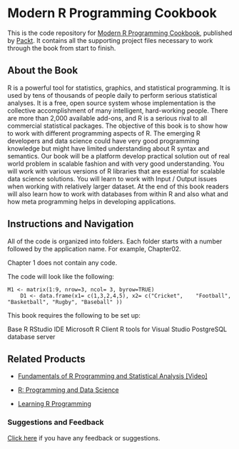 # Modern R Programming Cookbook
This is the code repository for [Modern R Programming Cookbook](https://www.packtpub.com/big-data-and-business-intelligence/learning-r-programming?utm_source=github&utm_medium=repository&utm_campaign=9781785889776), published by [Packt](https://www.packtpub.com/?utm_source=github). It contains all the supporting project files necessary to work through the book from start to finish.
## About the Book
R is a powerful tool for statistics, graphics, and statistical programming. It is used by tens of thousands of people daily to perform serious statistical analyses. It is a free, open source system whose implementation is the collective accomplishment of many intelligent, hard-working people. There are more than 2,000 available add-ons, and R is a serious rival to all commercial statistical packages. The objective of this book is to show how to work with different programming aspects of R. The emerging R developers and data science could have very good programming knowledge but might have limited understanding about R syntax and semantics. Our book will be a platform develop practical solution out of real world problem in scalable fashion and with very good understanding. You will work with various versions of R libraries that are essential for scalable data science solutions. You will learn to work with Input / Output issues when working with relatively larger dataset. At the end of this book readers will also learn how to work with databases from within R and also what and how meta programming helps in developing applications.

## Instructions and Navigation
All of the code is organized into folders. Each folder starts with a number followed by the application name. For example, Chapter02.

Chapter 1 does not contain any code.

The code will look like the following:
```
M1 <- matrix(1:9, nrow=3, ncol= 3, byrow=TRUE)
    D1 <- data.frame(x1= c(1,3,2,4,5), x2= c("Cricket",    "Football",  "Basketball", "Rugby", "Baseball" ))
```

This book requires the following to be set up:

Base R
RStudio IDE
Microsoft R Client
R tools for Visual Studio
PostgreSQL database server

## Related Products
* [Fundamentals of R Programming and Statistical Analysis [Video]](https://www.packtpub.com/big-data-and-business-intelligence/fundamentals-r-programming-and-statistical-analysis-video?utm_source=github&utm_medium=repository&utm_campaign=9781782175247)

* [R: Programming and Data Science](https://www.packtpub.com/big-data-and-business-intelligence/r-programming-and-data-science?utm_source=github&utm_medium=repository&utm_campaign=9781788471725)

* [Learning R Programming](https://www.packtpub.com/big-data-and-business-intelligence/learning-r-programming?utm_source=github&utm_medium=repository&utm_campaign=9781785889776)

### Suggestions and Feedback
[Click here](https://docs.google.com/forms/d/e/1FAIpQLSe5qwunkGf6PUvzPirPDtuy1Du5Rlzew23UBp2S-P3wB-GcwQ/viewform) if you have any feedback or suggestions.
